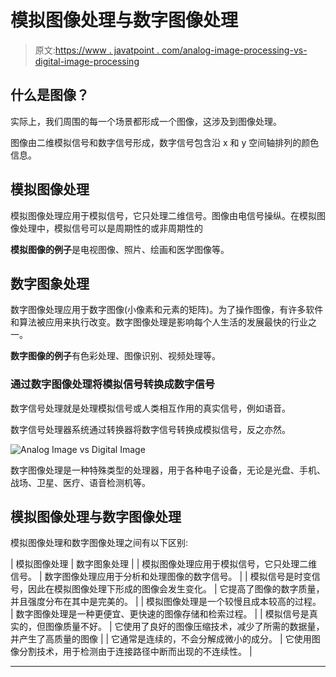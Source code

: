 # 模拟图像处理与数字图像处理

> 原文:[https://www . javatpoint . com/analog-image-processing-vs-digital-image-processing](https://www.javatpoint.com/analog-image-processing-vs-digital-image-processing)

## 什么是图像？

实际上，我们周围的每一个场景都形成一个图像，这涉及到图像处理。

图像由二维模拟信号和数字信号形成，数字信号包含沿 x 和 y 空间轴排列的颜色信息。

## 模拟图像处理

模拟图像处理应用于模拟信号，它只处理二维信号。图像由电信号操纵。在模拟图像处理中，模拟信号可以是周期性的或非周期性的

**模拟图像的例子**是电视图像、照片、绘画和医学图像等。

## 数字图象处理

数字图像处理应用于数字图像(小像素和元素的矩阵)。为了操作图像，有许多软件和算法被应用来执行改变。数字图像处理是影响每个人生活的发展最快的行业之一。

**数字图像的例子**有色彩处理、图像识别、视频处理等。

### 通过数字图像处理将模拟信号转换成数字信号

数字信号处理就是处理模拟信号或人类相互作用的真实信号，例如语音。

数字信号处理器系统通过转换器将数字信号转换成模拟信号，反之亦然。

![Analog Image vs Digital Image](../Images/bb71f12727cee2a1052831d376aba68c.png)

数字图像处理是一种特殊类型的处理器，用于各种电子设备，无论是光盘、手机、战场、卫星、医疗、语音检测机等。

## 模拟图像处理与数字图像处理

模拟图像处理和数字图像处理之间有以下区别:

| 模拟图像处理 | 数字图象处理 |
| 模拟图像处理应用于模拟信号，它只处理二维信号。 | 数字图像处理应用于分析和处理图像的数字信号。 |
| 模拟信号是时变信号，因此在模拟图像处理下形成的图像会发生变化。 | 它提高了图像的数字质量，并且强度分布在其中是完美的。 |
| 模拟图像处理是一个较慢且成本较高的过程。 | 数字图像处理是一种更便宜、更快速的图像存储和检索过程。 |
| 模拟信号是真实的，但图像质量不好。 | 它使用了良好的图像压缩技术，减少了所需的数据量，并产生了高质量的图像 |
| 它通常是连续的，不会分解成微小的成分。 | 它使用图像分割技术，用于检测由于连接路径中断而出现的不连续性。 |

* * *